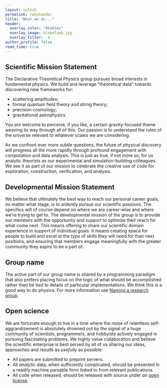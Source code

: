 ```yaml
---
layout: splash
permalink: /whatwedo/
title: "What we do..."
header:
  overlay_color: "#5e616c"
  overlay_image: blakeTomb.jpg
  overlay_filter: .4
author_profile: false
read_time: true
---
```


## Scientific Mission Statement

The Declarative Theoretical Physics group pursues broad interests in fundamental physics. We build and leverage "theoretical data" towards discovering new frameworks for:

* scattering amplitudes;
* formal quantum field theory and string theory;
* precision cosmology;
* gravitational astrophysics.

You are welcome to perceive, if you like, a certain gravity-focused theme weaving its way through all of this.  Our passion is to understand the rules of the universe relevant to whatever scales we are considering.

As we confront ever more subtle questions, the future of physical discovery will progress all the more rapidly through profound engagement with computation and data analysis.  This is just as true, if not more so, for us analytic theorists as our experimental and  simulation-building colleagues. We see it as part of our mission to celebrate the creative use of code for exploration, construction, verification, and analysis.


## Developmental Mission Statement

We believe that ultimately the best way to reach our personal career goals, no matter what  stage, is to ardently pursue our scientific passions.  The specifics will of course depend on where we are career-wise and where we're trying to get to.  The developmental mission of the group is to provide our members with the opportunity and support to optimize their reach for what come next. This means offering to share our scientific domain experience in support of individual goals.  It means creating space for people to build and excel at the type of skills they will need for their next positions, and ensuring that members engage meaningfully with the greater community they aspire to be a part of.

## Group name

 The active part of our group name is shared by a programming paradigm that also prefers placing focus on the logic of what should be accomplished rather then be tied to details of particular implementations. We think this is a good way to do physics. For more information see [Naming a research group](http://prettyquestions.com/thoughts/Naming_a_research_group/).

## Open science

  We are fortunate enough to live in a time where the noise of relentless self-aggrandizement is absolutely drowned out by the signal of a huge community of scientists, programmers, and hobbyists actively engaged in pursuing fascinating problems.  We highly value collaboration and believe the scientific enterprise is best served by all of us sharing our ideas, approaches and results as *usefully* as possible:

* All papers are submitted to preprint servers.
* All *analytic* data, when sufficiently complicated, should be presented in a readily machine parsable form linked to from relevant publications.
* All code when released, should be released with source under *an* [open license](https://choosealicense.com).
